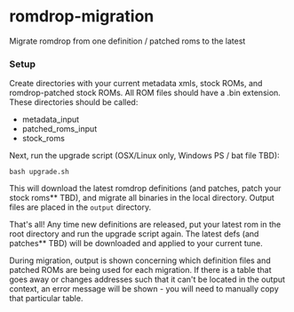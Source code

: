 # romdrop-migration
Migrate romdrop from one definition / patched roms to the latest

### Setup

Create directories with your current metadata xmls, stock ROMs, and romdrop-patched stock ROMs.  All ROM files should have a .bin extension.  These directories should be called:

* metadata_input
* patched_roms_input
* stock_roms

Next, run the upgrade script (OSX/Linux only, Windows PS / bat file TBD):

```bash upgrade.sh```

This will download the latest romdrop definitions (and patches, patch your stock roms** TBD), and migrate all binaries in the local directory.  Output files are placed in the `output` directory.

That's all!  Any time new definitions are released, put your latest rom in the root directory and run the upgrade script again.  The latest defs (and patches** TBD) will be downloaded and applied to your current tune.

During migration, output is shown concerning which definition files and patched ROMs are being used for each migration.  If there is a table that goes away or changes addresses such that it can't be located in the output context, an error message will be shown - you will need to manually copy that particular table.
